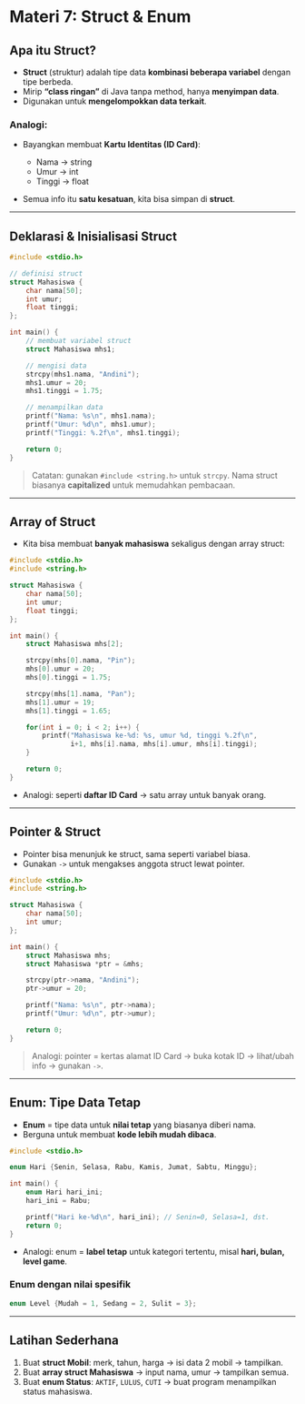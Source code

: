 # Materi 7: Struct & Enum

## Apa itu Struct?

* **Struct** (struktur) adalah tipe data **kombinasi beberapa variabel** dengan tipe berbeda.
* Mirip **“class ringan”** di Java tanpa method, hanya **menyimpan data**.
* Digunakan untuk **mengelompokkan data terkait**.

### Analogi:

* Bayangkan membuat **Kartu Identitas (ID Card)**:

  * Nama → string
  * Umur → int
  * Tinggi → float
* Semua info itu **satu kesatuan**, kita bisa simpan di **struct**.

---

## Deklarasi & Inisialisasi Struct

```c
#include <stdio.h>

// definisi struct
struct Mahasiswa {
    char nama[50];
    int umur;
    float tinggi;
};

int main() {
    // membuat variabel struct
    struct Mahasiswa mhs1;

    // mengisi data
    strcpy(mhs1.nama, "Andini");
    mhs1.umur = 20;
    mhs1.tinggi = 1.75;

    // menampilkan data
    printf("Nama: %s\n", mhs1.nama);
    printf("Umur: %d\n", mhs1.umur);
    printf("Tinggi: %.2f\n", mhs1.tinggi);

    return 0;
}
```

> Catatan: gunakan `#include <string.h>` untuk `strcpy`.
> Nama struct biasanya **capitalized** untuk memudahkan pembacaan.

---

## Array of Struct

* Kita bisa membuat **banyak mahasiswa** sekaligus dengan array struct:

```c
#include <stdio.h>
#include <string.h>

struct Mahasiswa {
    char nama[50];
    int umur;
    float tinggi;
};

int main() {
    struct Mahasiswa mhs[2];

    strcpy(mhs[0].nama, "Pin");
    mhs[0].umur = 20;
    mhs[0].tinggi = 1.75;

    strcpy(mhs[1].nama, "Pan");
    mhs[1].umur = 19;
    mhs[1].tinggi = 1.65;

    for(int i = 0; i < 2; i++) {
        printf("Mahasiswa ke-%d: %s, umur %d, tinggi %.2f\n",
               i+1, mhs[i].nama, mhs[i].umur, mhs[i].tinggi);
    }

    return 0;
}
```

* Analogi: seperti **daftar ID Card** → satu array untuk banyak orang.

---

## Pointer & Struct

* Pointer bisa menunjuk ke struct, sama seperti variabel biasa.
* Gunakan `->` untuk mengakses anggota struct lewat pointer.

```c
#include <stdio.h>
#include <string.h>

struct Mahasiswa {
    char nama[50];
    int umur;
};

int main() {
    struct Mahasiswa mhs;
    struct Mahasiswa *ptr = &mhs;

    strcpy(ptr->nama, "Andini");
    ptr->umur = 20;

    printf("Nama: %s\n", ptr->nama);
    printf("Umur: %d\n", ptr->umur);

    return 0;
}
```

> Analogi: pointer = kertas alamat ID Card → buka kotak ID → lihat/ubah info → gunakan `->`.

---

## Enum: Tipe Data Tetap

* **Enum** = tipe data untuk **nilai tetap** yang biasanya diberi nama.
* Berguna untuk membuat **kode lebih mudah dibaca**.

```c
#include <stdio.h>

enum Hari {Senin, Selasa, Rabu, Kamis, Jumat, Sabtu, Minggu};

int main() {
    enum Hari hari_ini;
    hari_ini = Rabu;

    printf("Hari ke-%d\n", hari_ini); // Senin=0, Selasa=1, dst.
    return 0;
}
```

* Analogi: enum = **label tetap** untuk kategori tertentu, misal **hari, bulan, level game**.

### Enum dengan nilai spesifik

```c
enum Level {Mudah = 1, Sedang = 2, Sulit = 3};
```

---

## Latihan Sederhana

1. Buat **struct Mobil**: merk, tahun, harga → isi data 2 mobil → tampilkan.
2. Buat **array struct Mahasiswa** → input nama, umur → tampilkan semua.
3. Buat **enum Status**: `AKTIF`, `LULUS`, `CUTI` → buat program menampilkan status mahasiswa.
